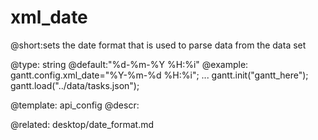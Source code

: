 xml_date
=============
@short:sets the date format that is used to parse data from the data set
	

@type: string
@default:"%d-%m-%Y %H:%i"
@example:
gantt.config.xml_date="%Y-%m-%d %H:%i";
...
gantt.init("gantt_here");
gantt.load("../data/tasks.json");


@template:	api_config
@descr:


@related:
	desktop/date_format.md